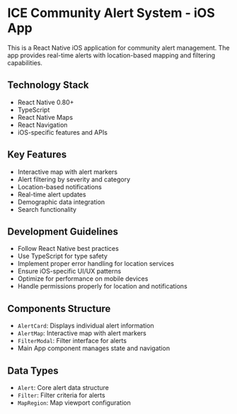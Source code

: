 <!-- Use this file to provide workspace-specific custom instructions to Copilot. For more details, visit https://code.visualstudio.com/docs/copilot/copilot-customization#_use-a-githubcopilotinstructionsmd-file -->

# ICE Community Alert System - iOS App

This is a React Native iOS application for community alert management. The app provides real-time alerts with location-based mapping and filtering capabilities.

## Technology Stack
- React Native 0.80+
- TypeScript
- React Native Maps
- React Navigation
- iOS-specific features and APIs

## Key Features
- Interactive map with alert markers
- Alert filtering by severity and category
- Location-based notifications
- Real-time alert updates
- Demographic data integration
- Search functionality

## Development Guidelines
- Follow React Native best practices
- Use TypeScript for type safety
- Implement proper error handling for location services
- Ensure iOS-specific UI/UX patterns
- Optimize for performance on mobile devices
- Handle permissions properly for location and notifications

## Components Structure
- `AlertCard`: Displays individual alert information
- `AlertMap`: Interactive map with alert markers
- `FilterModal`: Filter interface for alerts
- Main App component manages state and navigation

## Data Types
- `Alert`: Core alert data structure
- `Filter`: Filter criteria for alerts
- `MapRegion`: Map viewport configuration
